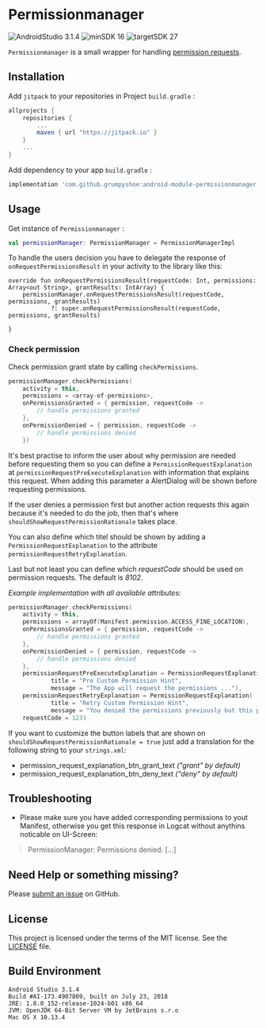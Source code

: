 
  # Permissionmanager

  ![AndroidStudio 3.1.4](https://img.shields.io/badge/Android_Studio-3.1.4-brightgreen.svg)
  ![minSDK 16](https://img.shields.io/badge/minSDK-API_16-orange.svg?style=flat)
  ![targetSDK 27](https://img.shields.io/badge/targetSDK-API_27-blue.svg)

  `Permissionmanager` is a small wrapper for handling [permission requests](https://developer.android.com/training/permissions/requesting).

  ## Installation

Add `jitpack` to your repositories in Project `build.gradle` :
```gradle
allprojects {
    repositories {
        ...
        maven { url "https://jitpack.io" }
    }
    ...
}
```

Add dependency to your app `build.gradle` :
```gradle
implementation 'com.github.grumpyshoe:android-module-permissionmanager:1.1.0'
```


## Usage

Get instance of `Permissionmanager` :

```kotlin
val permissionManager: PermissionManager = PermissionManagerImpl
```


To handle the users decision you have to delegate the response of `onRequestPermissionsResult` in your activity to the library like this:
```
override fun onRequestPermissionsResult(requestCode: Int, permissions: Array<out String>, grantResults: IntArray) {
    permissionManager.onRequestPermissionsResult(requestCode, permissions, grantResults)
            ?: super.onRequestPermissionsResult(requestCode, permissions, grantResults)

}
```


### Check permission
Check permission grant state by calling `checkPermissions`.
```kotlin
permissionManager.checkPermissions(
    activity = this,
    permissions = <array-of-permissions>,
    onPermissionsGranted = { permission, requestCode ->
        // handle permissions granted
    },
    onPermissionDenied = { permission, requestCode ->
        // handle permissions denied
    })
```

It's best practise to inform the user about why permission are needed before requesting them so you can define a `PermissionRequestExplanation` at  `permissionRequestPreExecuteExplanation` with information that explains this request.
When adding this parameter a AlertDialog will be shown before requesting permissions.

If the user denies a permission first but another action requests this again because it's needed to do the job, then that's where `shouldShowRequestPermissionRationale` takes place.

  You can also define which titel should be shown by adding a `PermissionRequestExplanation` to the attribute `permissionRequestRetryExplanation`.

  Last but not least you can define which *requestCode* should be used on permission requests. The default is *_8102_*.


  _Example implementation with all available attributes:_
```kotlin
permissionManager.checkPermissions(
    activity = this,
    permissions = arrayOf(Manifest.permission.ACCESS_FINE_LOCATION),
    onPermissionsGranted = { permission, requestCode ->
        // handle permissions granted
    },
    onPermissionDenied = { permission, requestCode ->
        // handle permissions denied
    },
    permissionRequestPreExecuteExplanation = PermissionRequestExplanation(
            title = "Pre Custom Permission Hint",
            message = "The App will request the permissions ..."),
    permissionRequestRetryExplanation = PermissionRequestExplanation(
            title = "Retry Custom Permission Hint",
            message = "You denied the permissions previously but this permissions are needed because ..."),
    requestCode = 123)
```

  If you want to customize the button labels that are shown on `shouldShowRequestPermissionRationale = true` just add a translation for the following string to your `strings.xml`:
  - permission_request_explanation_btn_grant_text _("grant" by default)_
  - permission_request_explanation_btn_deny_text _("deny" by default)_


## Troubleshooting
- Please make sure you have added corresponding permissions to yout Manifest, otherwise you get this response in Logcat without anythins noticable on UI-Screen:
> PermissionManager: Permissions denied: [...]


## Need Help or something missing?

Please [submit an issue](https://bit.ly/2N6VHnh) on GitHub.


## License

This project is licensed under the terms of the MIT license. See the [LICENSE](LICENSE) file.

## Build Environment
```
Android Studio 3.1.4
Build #AI-173.4907809, built on July 23, 2018
JRE: 1.8.0_152-release-1024-b01 x86_64
JVM: OpenJDK 64-Bit Server VM by JetBrains s.r.o
Mac OS X 10.13.4
```
